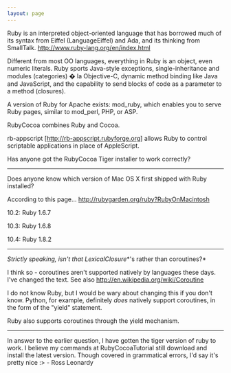 ```yaml
---
layout: page
---
```




Ruby is an interpreted object-oriented language that has borrowed much of its syntax from Eiffel (LanguageEiffel) and Ada, and its thinking from SmallTalk.
http://www.ruby-lang.org/en/index.html

Different from most OO languages, everything in Ruby is an object, even numeric literals. Ruby sports Java-style exceptions, single-inheritance and modules (categories) � la Objective-C, dynamic method binding like Java and JavaScript, and the capability to send blocks of code as a parameter to a method (closures).

A version of Ruby for Apache exists: mod_ruby, which enables you to serve Ruby pages, similar to mod_perl, PHP, or ASP.

RubyCocoa combines Ruby and Cocoa.

rb-appscript [http://rb-appscript.rubyforge.org] allows Ruby to control scriptable applications in place of AppleScript.

Has anyone got the RubyCocoa Tiger installer to work correctly?

----

Does anyone know which version of Mac OS X first shipped with Ruby installed?

According to this page... http://rubygarden.org/ruby?RubyOnMacintosh

10.2: Ruby 1.6.7

10.3: Ruby 1.6.8

10.4: Ruby 1.8.2

----

*Strictly speaking, isn't that LexicalClosure**'s rather than coroutines?*

I think so - coroutines aren't supported natively by languages these days. I've changed the text. See also http://en.wikipedia.org/wiki/Coroutine

I do not know Ruby, but I would be wary about changing this if you don't know.  Python, for example, definitely *does* natively support coroutines, in the form of the "yield" statement.

Ruby also supports coroutines through the yield mechanism.

----

In answer to the earlier question, I have gotten the tiger version of ruby to work. I believe my commands at RubyCocoaTutorial still download and install the latest version. Though covered in grammatical errors, I'd say it's pretty nice :> - Ross Leonardy
